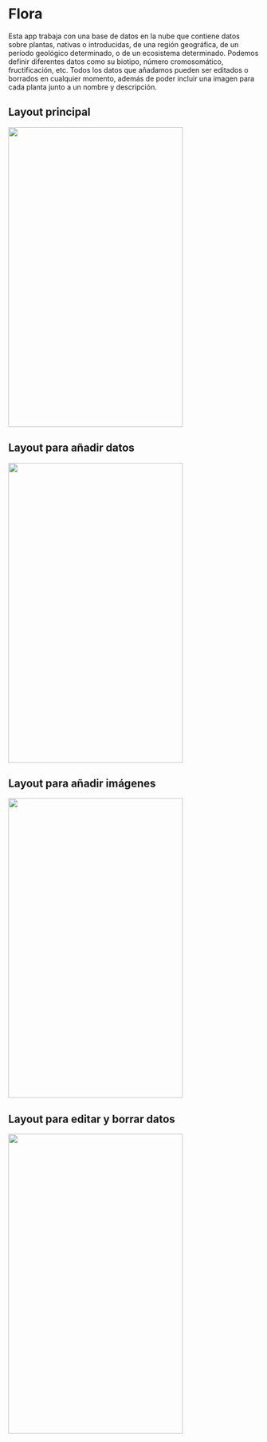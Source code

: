 # Flora

Esta app trabaja con una base de datos en la nube que contiene datos sobre plantas, nativas o introducidas, de una región geográfica, de un período geológico determinado, o de un ecosistema determinado. Podemos definir diferentes datos como su biotipo, número cromosomático, fructificación, etc.
Todos los datos que añadamos pueden ser editados o borrados en cualquier momento, además de poder incluir una imagen para cada planta junto a un nombre y descripción.

## Layout principal

<img src="https://user-images.githubusercontent.com/81225623/156466004-3725f005-c835-4033-88ad-a4cfaac7c289.jpg" width="350" height="600">

## Layout para añadir datos

<img src="https://user-images.githubusercontent.com/81225623/156465976-27e71396-2fa2-4280-bf69-083afeb63b60.jpg" width="350" height="600">

## Layout para añadir imágenes

<img src="https://user-images.githubusercontent.com/81225623/156465931-3ffc916b-20b5-49bb-a555-8ce8f69c26ba.jpg" width="350" height="600">

## Layout para editar y borrar datos

<img src="https://user-images.githubusercontent.com/81225623/156465998-fab9463e-d9d2-42c1-963d-2a6b5e8d9968.jpg" width="350" height="600">
